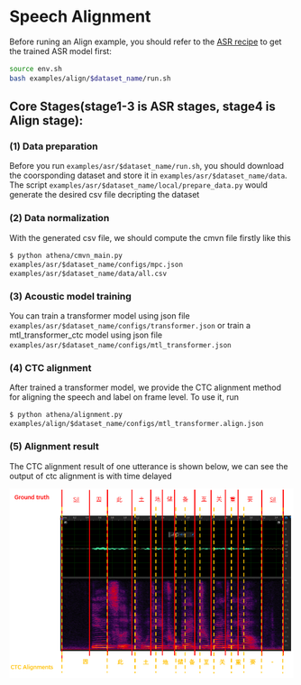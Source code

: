 # Speech Alignment
Before runing an Align example, you should refer to the [ASR recipe](https://github.com/athena-team/athena/blob/master/examples/asr/README.md) to get the trained ASR model first:
```bash
source env.sh
bash examples/align/$dataset_name/run.sh
```

## Core Stages(stage1-3 is ASR stages, stage4 is Align stage):

### (1) Data preparation
Before you run `examples/asr/$dataset_name/run.sh`, you should download the coorsponding dataset and store it in `examples/asr/$dataset_name/data`. The script `examples/asr/$dataset_name/local/prepare_data.py` would generate the desired csv file decripting the dataset

### (2) Data normalization
With the generated csv file, we should compute the cmvn file firstly like this
```
$ python athena/cmvn_main.py examples/asr/$dataset_name/configs/mpc.json examples/asr/$dataset_name/data/all.csv
```
### (3) Acoustic model training
 You can train a transformer model using json file `examples/asr/$dataset_name/configs/transformer.json` or train a mtl_transformer_ctc model using json file `examples/asr/$dataset_name/configs/mtl_transformer.json`

### (4) CTC alignment
After trained a transformer model, we provide the CTC alignment method for aligning the speech and label on frame level. To use it, run
```
$ python athena/alignment.py examples/align/$dataset_name/configs/mtl_transformer.align.json
```
### (5) Alignment result
The CTC alignment result of one utterance is shown below, we can see the output of ctc alignment is with time delayed
<div align="left"><img src="ctc_alignment_demo.png" width="550"/></div>
